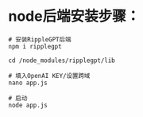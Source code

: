 # node后端安装步骤：

```shell
# 安装RippleGPT后端
npm i ripplegpt

cd /node_modules/ripplegpt/lib

# 填入OpenAI KEY/设置跨域
nano app.js

# 启动
node app.js
```
